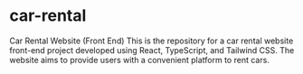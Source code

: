 # car-rental

Car Rental Website (Front End)
This is the repository for a car rental website front-end project developed using React, TypeScript, and Tailwind CSS. The website aims to provide users with a convenient platform to rent cars.